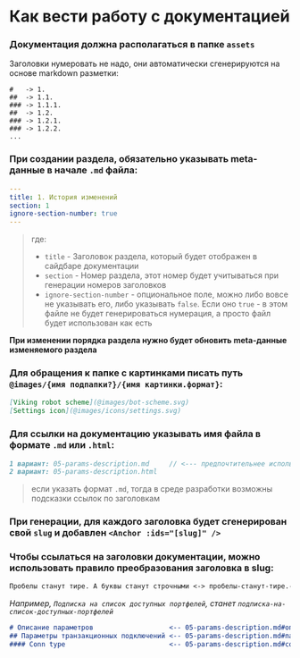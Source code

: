 # Как вести работу с документацией

### Документация должна располагаться в папке `assets`

Заголовки нумеровать не надо, они автоматически сгенерируются на основе markdown разметки:

```
#   -> 1.
##  -> 1.1.
### -> 1.1.1.
##  -> 1.2.
### -> 1.2.1.
### -> 1.2.2.
...
```


### При создании раздела, обязательно указывать meta-данные в начале `.md` файла:

```yaml
---
title: 1. История изменений
section: 1
ignore-section-number: true
---
```
> где:
>- `title` - Заголовок раздела, который будет отображен в сайдбаре документации
>- `section` - Номер раздела, этот номер будет учитываться при генерации номеров заголовков
>- `ignore-section-number` - опциональное поле, можно либо вовсе не указывать его, либо указывать `false`. Если оно `true` - в этом файле не будет генерироваться нумерация, а просто файл будет использован как есть

**При изменении порядка раздела нужно будет обновить meta-данные изменяемого раздела**

### Для обращения к папке с картинками писать путь `@images/{имя подпапки?}/{имя картинки.формат}`:

```md
[Viking robot scheme](@images/bot-scheme.svg)
[Settings icon](@images/icons/settings.svg)
```

### Для ссылки на документацию указывать имя файла в формате `.md` или `.html`:

```md
1 вариант: 05-params-description.md     // <--- предпочтительнее использовать .md
2 вариант: 05-params-description.html  
```
> если указать формат `.md`, тогда в среде разработки возможны подсказки ссылок по заголовкам

### При генерации, для каждого заголовка будет сгенерирован свой `slug` и добавлен `<Anchor :ids="[slug]" />`

### Чтобы ссылаться на заголовки документации, можно использовать правило преобразования заголовка в slug:
```md
Пробелы станут тире. А буквы станут строчными <-> пробелы-станут-тире.-а-буквы-станут-строчными
```
 *Например,  `Подписка на список доступных портфелей`, станет  `подписка-на-список-доступных-портфелей`*
  
```md
# Описание параметров                   <-- 05-params-description.md#описание-параметров
## Параметры транзакционных подключений <-- 05-params-description.md#параметры-транзакционных-подключений
#### Conn type                          <-- 05-params-description.md#conn-type
```

